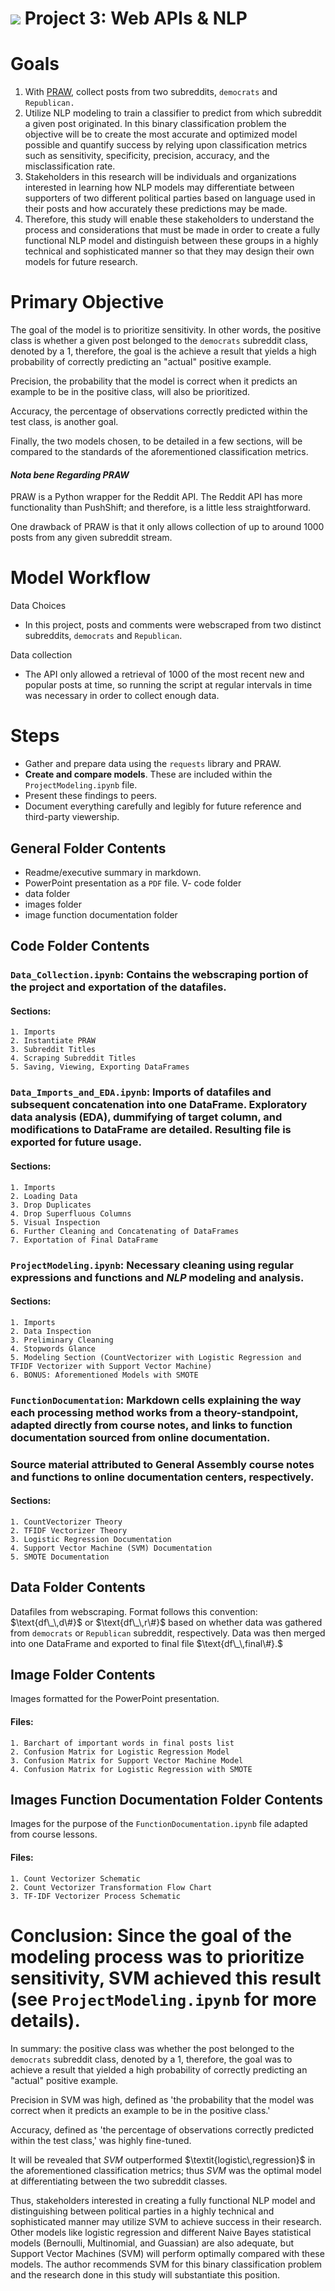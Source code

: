 # ![](https://ga-dash.s3.amazonaws.com/production/assets/logo-9f88ae6c9c3871690e33280fcf557f33.png) Project 3: Web APIs & NLP

# Goals

1. With [PRAW](https://praw.readthedocs.io/en/stable/), collect posts from two subreddits, `democrats` and `Republican.`
2. Utilize NLP modeling to train a classifier to predict from which subreddit a given post originated. In this binary classification problem the objective will be to create the most accurate and optimized model possible and quantify success by relying upon classification metrics such as sensitivity, specificity, precision, accuracy, and the misclassification rate. 
3. Stakeholders in this research will be individuals and organizations interested in learning how NLP models may differentiate between supporters of two different political parties based on language used in their posts and how accurately these predictions may be made. 
4. Therefore, this study will enable these stakeholders to understand the process and considerations that must be made in order to create a fully functional NLP model and distinguish between these groups in a highly technical and sophisticated manner so that they may design their own models for future research.

# Primary Objective

The goal of the model is to prioritize sensitivity. In other words, the positive class is whether a given post belonged to the `democrats` subreddit class, denoted by a $1$, therefore, the goal is the achieve a result that yields a high probability of correctly predicting an "actual" positive example. 

Precision, the probability that the model is correct when it predicts an example to be in the positive class, will also be prioritized. 

Accuracy, the percentage of observations correctly predicted within the test class, is another goal.

Finally, the two models chosen, to be detailed in a few sections, will be compared to the standards of the aforementioned classification metrics.


#### $\textit{Nota bene Regarding PRAW}$

PRAW is a Python wrapper for the Reddit API.  The Reddit API has more functionality than PushShift; and therefore, is a little less straightforward. 

One drawback of PRAW is that it only allows collection of up to around 1000 posts from any given subreddit stream. 

# Model Workflow

Data Choices
- In this project, posts and comments were webscraped from two distinct subreddits, `democrats` and `Republican`. 

Data collection
- The API only allowed a retrieval of $1000$ of the most recent new and popular posts at time, so running the script at regular intervals in time was necessary in order to collect enough data.

# Steps

- Gather and prepare data using the `requests` library and PRAW.
- **Create and compare models**. These are included within the `ProjectModeling.ipynb` file. 
- Present these findings to peers. 
- Document everything carefully and legibly for future reference and third-party viewership. 

## General Folder Contents

- Readme/executive summary in markdown.
- PowerPoint presentation as a `PDF` file.
V- code folder
- data folder
- images folder
- image function documentation folder

## Code Folder Contents

### `Data_Collection.ipynb`: Contains the webscraping portion of the project and exportation of the datafiles. 
#### Sections: 
    1. Imports
    2. Instantiate PRAW
    3. Subreddit Titles
    4. Scraping Subreddit Titles
    5. Saving, Viewing, Exporting DataFrames
### `Data_Imports_and_EDA.ipynb`: Imports of datafiles and subsequent concatenation into one DataFrame. Exploratory data analysis (EDA), dummifying of target column, and modifications to DataFrame are detailed. Resulting file is exported for future usage.
#### Sections: 
    1. Imports
    2. Loading Data
    3. Drop Duplicates
    4. Drop Superfluous Columns
    5. Visual Inspection
    6. Further Cleaning and Concatenating of DataFrames
    7. Exportation of Final DataFrame
### `ProjectModeling.ipynb`: Necessary cleaning using regular expressions and functions and $\textit{NLP}$ modeling and analysis.  
#### Sections: 
    1. Imports
    2. Data Inspection
    3. Preliminary Cleaning
    4. Stopwords Glance
    5. Modeling Section (CountVectorizer with Logistic Regression and TFIDF Vectorizer with Support Vector Machine)
    6. BONUS: Aforementioned Models with SMOTE
### `FunctionDocumentation`: Markdown cells explaining the way each processing method works from a theory-standpoint, adapted directly from course notes, and links to function documentation sourced from online documentation. 
### Source material attributed to General Assembly course notes and functions to online documentation centers, respectively. 
#### Sections: 
    1. CountVectorizer Theory
    2. TFIDF Vectorizer Theory
    3. Logistic Regression Documentation
    4. Support Vector Machine (SVM) Documentation
    5. SMOTE Documentation
## Data Folder Contents

Datafiles from webscraping. Format follows this convention: $\text{df\_\,d\#}$ or $\text{df\_\,r\#}$ based on whether data was gathered from `democrats` or `Republican` subreddit, respectively. Data was then merged into one DataFrame and exported to final file $\text{df\_\,final\#}.$

## Image Folder Contents

Images formatted for the PowerPoint presentation. 
#### Files: 
    1. Barchart of important words in final posts list
    2. Confusion Matrix for Logistic Regression Model
    3. Confusion Matrix for Support Vector Machine Model
    4. Confusion Matrix for Logistic Regression with SMOTE

## Images Function Documentation Folder Contents
Images for the purpose of the `FunctionDocumentation.ipynb` file adapted from course lessons.
#### Files: 
    1. Count Vectorizer Schematic
    2. Count Vectorizer Transformation Flow Chart
    3. TF-IDF Vectorizer Process Schematic

# Conclusion: Since the goal of the modeling process was to prioritize sensitivity, SVM achieved this result (see `ProjectModeling.ipynb` for more details). 

In summary: the positive class was whether the post belonged to the `democrats` subreddit class, denoted by a $1$, therefore, the goal was to achieve a result that yielded a high probability of correctly predicting an "actual" positive example. 

Precision in SVM was high, defined as 'the probability that the model was correct when it predicts an example to be in the positive class.' 

Accuracy, defined as 'the percentage of observations correctly predicted within the test class,' was highly fine-tuned. 

It will be revealed that $\textit{SVM}$ outperformed $\textit{logistic\,regression}$ in the aforementioned classification metrics; thus $\textit{SVM}$ was the optimal model at differentiating between the two subreddit classes. 

Thus, stakeholders interested in creating a fully functional NLP model and distinguishing between political parties in a highly technical and sophisticated manner may utilize SVM to achieve success in their research. Other models like logistic regression and different Naive Bayes statistical models (Bernoulli, Multinomial, and Guassian) are also adequate, but Support Vector Machines (SVM) will perform optimally compared with these models. The author recommends SVM for this binary classification problem and the research done in this study will substantiate this position. 


